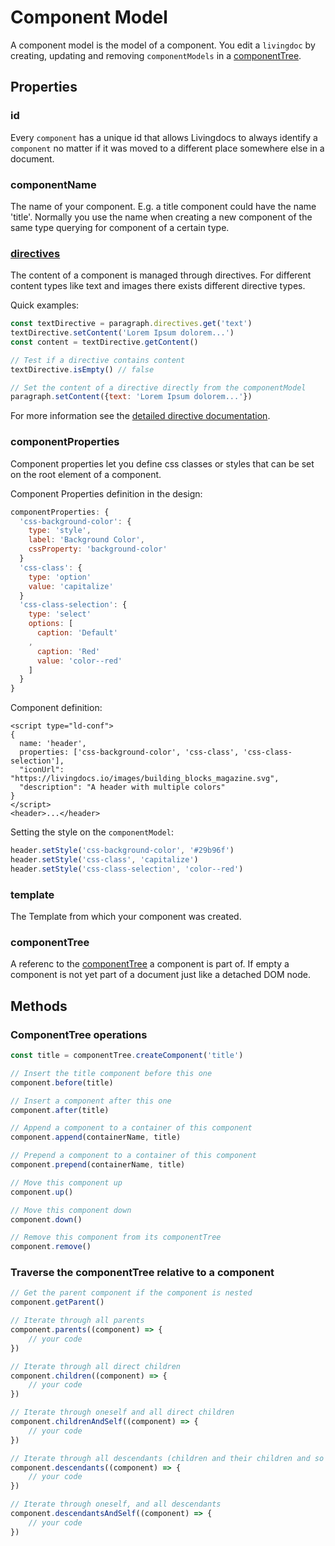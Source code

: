 # Component Model

A component model is the model of a component. You edit a `livingdoc` by creating, updating and removing `componentModels` in a [componentTree](component_tree.md).

## Properties

### id

Every `component` has a unique id that allows Livingdocs to always identify a `component` no matter if it was moved to a different place somewhere else in a document.

### componentName

The name of your component. E.g. a title component could have the name 'title'. Normally you use the name when creating a new component of the same type querying for component of a certain type.

### [directives](directives.md)

The content of a component is managed through directives. For different content types like text and images there exists different directive types.

Quick examples:

```javascript
const textDirective = paragraph.directives.get('text')
textDirective.setContent('Lorem Ipsum dolorem...')
const content = textDirective.getContent()

// Test if a directive contains content
textDirective.isEmpty() // false

// Set the content of a directive directly from the componentModel
paragraph.setContent({text: 'Lorem Ipsum dolorem...'})
```

For more information see the [detailed directive documentation](directives.md).

### componentProperties

Component properties let you define css classes or styles that can be set on the root element of a component.

Component Properties definition in the design:

```javascript
componentProperties: {
  'css-background-color': {
    type: 'style',
    label: 'Background Color',
    cssProperty: 'background-color'
  }
  'css-class': {
    type: 'option'
    value: 'capitalize'
  }
  'css-class-selection': {
    type: 'select'
    options: [
      caption: 'Default'
    ,
      caption: 'Red'
      value: 'color--red'
    ]
  }
}
```

Component definition:

```markup
<script type="ld-conf">
{
  name: 'header',
  properties: ['css-background-color', 'css-class', 'css-class-selection'],
  "iconUrl": "https://livingdocs.io/images/building_blocks_magazine.svg",
  "description": "A header with multiple colors"
}
</script>
<header>...</header>
```

Setting the style on the `componentModel`:

```javascript
header.setStyle('css-background-color', '#29b96f')
header.setStyle('css-class', 'capitalize')
header.setStyle('css-class-selection', 'color--red')
```

### template

The Template from which your component was created.

### componentTree

A referenc to the [componentTree](component_tree.md) a component is part of. If empty a component is not yet part of a document just like a detached DOM node.

## Methods

### ComponentTree operations

```javascript
const title = componentTree.createComponent('title')

// Insert the title component before this one
component.before(title)

// Insert a component after this one
component.after(title)

// Append a component to a container of this component
component.append(containerName, title)

// Prepend a component to a container of this component
component.prepend(containerName, title)

// Move this component up
component.up()

// Move this component down
component.down()

// Remove this component from its componentTree
component.remove()
```

### Traverse the componentTree relative to a component

```javascript
// Get the parent component if the component is nested
component.getParent()

// Iterate through all parents
component.parents((component) => {
    // your code
})

// Iterate through all direct children
component.children((component) => {
    // your code
})

// Iterate through oneself and all direct children
component.childrenAndSelf((component) => {
    // your code
})

// Iterate through all descendants (children and their children and so on...)
component.descendants((component) => {
    // your code
})

// Iterate through oneself, and all descendants
component.descendantsAndSelf((component) => {
    // your code
})
```

